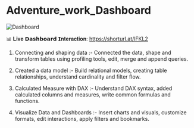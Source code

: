 # Adventure_work_Dashboard

![Dashboard](https://github.com/Inderpanda/Adventure_work_Dashboard/assets/138003751/5b0916bc-79df-4a5f-940b-2c4292d55c70)


📊 𝐋𝐢𝐯𝐞 𝗗𝗮𝘀𝗵𝗯𝗼𝗮𝗿𝗱 𝗜𝐧𝐭𝐞𝐫𝐚𝐜𝐭𝐢𝐨𝐧: https://shorturl.at/lFKL2



1. Connecting and shaping data :- Connected the data, shape and transform tables using profiling tools, edit, merge and append queries.

2. Created a data model :- Build relational models, creating table relationships, understand cardinality and filter flow.

3. Calculated Measure with DAX  :- Understand DAX syntax, added calculated columns and measures, write common formulas and functions.

4. Visualize Data and Dashboards :- Insert charts and visuals, customize formats, edit interactions, apply filters and bookmarks.
